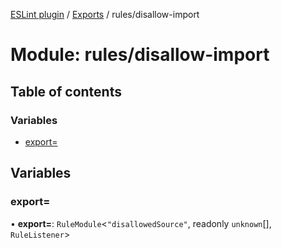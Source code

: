 [ESLint plugin](../index.md) / [Exports](../modules.md) / rules/disallow-import

# Module: rules/disallow-import

## Table of contents

### Variables

- [export&#x3D;](rules_disallow_import.md#export&#x3D;)

## Variables

### export&#x3D;

• **export=**: `RuleModule`<``"disallowedSource"``, readonly `unknown`[], `RuleListener`\>

